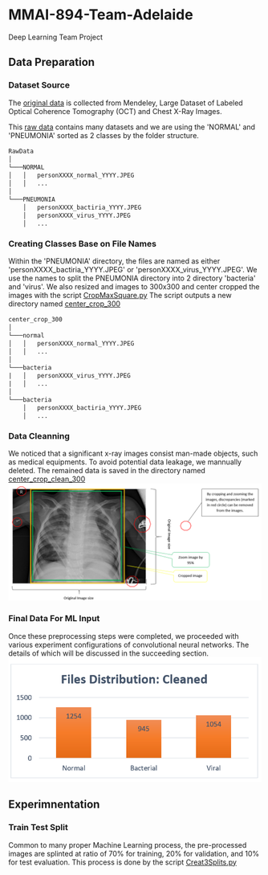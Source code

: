 # MMAI-894-Team-Adelaide
Deep Learning Team Project

## Data Preparation
### Dataset Source
The [original data](https://data.mendeley.com/datasets/rscbjbr9sj/) is collected from Mendeley, Large Dataset of Labeled Optical Coherence Tomography (OCT) and Chest X-Ray Images.

This [raw data](RawData/) contains many datasets and we are using the 'NORMAL' and 'PNEUMONIA' sorted as 2 classes by the folder structure. 
```
RawData
│ 
└───NORMAL
│   │   personXXXX_normal_YYYY.JPEG
│   │   ...
│   
└───PNEUMONIA
    │   personXXXX_bactiria_YYYY.JPEG
    │   personXXXX_virus_YYYY.JPEG
    │   ...
```
### Creating  Classes Base on File Names
Within the 'PNEUMONIA' directory, the files are named as either 'personXXXX_bactiria_YYYY.JPEG' or 'personXXXX_virus_YYYY.JPEG'. We use the names to split the PNEUMONIA directory into 2 directory 'bacteria' and 'virus'. We also resized and images to 300x300 and center cropped the images with the script [CropMaxSquare.py](CropMaxSquare.py)
The script outputs a new directory named [center_crop_300](center_crop_300/)
```
center_crop_300
│ 
└───normal
│   │   personXXXX_normal_YYYY.JPEG
│   │   ...
│   
└───bacteria
|   │   personXXXX_virus_YYYY.JPEG
|   │   ...
│   
└───bacteria
    │   personXXXX_bactiria_YYYY.JPEG
    │   ...
```
### Data Cleanning
We noticed that a significant x-ray images consist man-made objects, such as medical equipments. To avoid potential data leakage, we mannually deleted. The remained data is saved in the directory named [center_crop_clean_300](center_crop_clean_300/)
![maxCropEffect](docs/screenshots/maxCrop.PNG)

### Final Data For ML Input
Once these preprocessing steps were completed, we proceeded with various experiment configurations of convolutional neural networks. The details of which will be discussed in the succeeding section.
![fileDistribution](docs/screenshots/filedistribution.PNG)

## Experimnentation

### Train Test Split
Common to many proper Machine Learning process, the pre-processed images are splinted at ratio of 70% for training, 20% for validation, and 10% for test evaluation. This process is done by the script [Creat3Splits.py](Creat3Splits.py)
